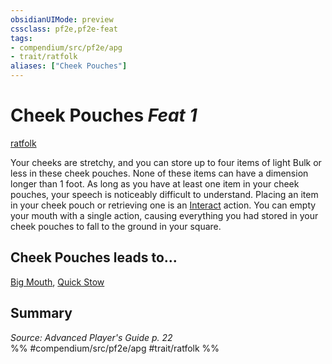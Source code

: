 ```yaml
---
obsidianUIMode: preview
cssclass: pf2e,pf2e-feat
tags:
- compendium/src/pf2e/apg
- trait/ratfolk
aliases: ["Cheek Pouches"]
---
```

# Cheek Pouches  *Feat 1*  
[ratfolk](../../rules/traits/ratfolk-b1.md)  


Your cheeks are stretchy, and you can store up to four items of light Bulk or less in these cheek pouches. None of these items can have a dimension longer than 1 foot. As long as you have at least one item in your cheek pouches, your speech is noticeably difficult to understand. Placing an item in your cheek pouch or retrieving one is an [Interact](../../rules/actions/interact.md) action. You can empty your mouth with a single action, causing everything you had stored in your cheek pouches to fall to the ground in your square.

## Cheek Pouches leads to...

[Big Mouth](big-mouth-apg.md), [Quick Stow](quick-stow-apg.md)

## Summary

*Source: Advanced Player's Guide p. 22*  
%% #compendium/src/pf2e/apg #trait/ratfolk %%